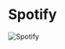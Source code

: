 # Spotify
![Spotify](https://user-images.githubusercontent.com/78223052/150667826-93a617b1-8b54-4d3f-a7cd-ca7b5f33a421.png)

